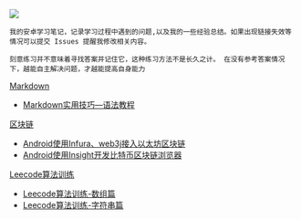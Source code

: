 ![](https://ws1.sinaimg.cn/large/006tNbRwly1fpzj71xedoj30dr03gmx2.jpg)

```
我的安卓学习笔记，记录学习过程中遇到的问题,以及我的一些经验总结。如果出现链接失效等情况可以提交 Issues 提醒我修改相关内容。

刻意练习并不意味着寻找答案并记住它，这种练习方法不是长久之计。 在没有参考答案情况下，越能自主解决问题，才越能提高自身能力
```



[Markdown](https://github.com/wulijie/AndroidNotes/tree/master/Markdown)

* [Markdown实用技巧—语法教程](https://github.com/wulijie/AndroidNotes/blob/master/Markdown/Markdown实用技巧.md)

[区块链](https://github.com/wulijie/AndroidNotes/tree/master/BlockChain)

* [Android使用Infura、web3j接入以太坊区块链](https://github.com/wulijie/AndroidNotes/blob/master/BlockChain/使用Infura、Web3j接入以太坊区块链.md)
* [Android使用Insight开发比特币区块链浏览器](https://github.com/wulijie/AndroidNotes/blob/master/BlockChain/Android使用Insight开发比特币区块链浏览器.md)


[Leecode算法训练](https://github.com/wulijie/AndroidNotes/tree/master/Leecode)

* [Leecode算法训练-数组篇](https://github.com/wulijie/AndroidNotes/blob/master/Leecode/leecode.md)
* [Leecode算法训练-字符串篇](https://github.com/wulijie/AndroidNotes/blob/master/Leecode/leecode-01.md)

